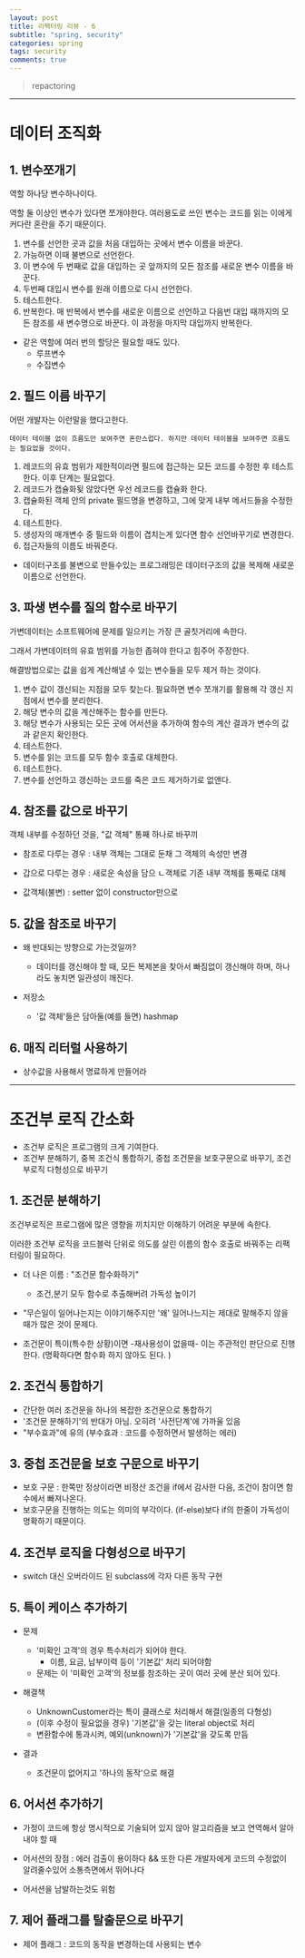 ```yaml
---
layout: post
title: 리팩터링 리뷰 - 6
subtitle: "spring, security"
categories: spring
tags: security
comments: true
---
```

> repactoring

----
데이터 조직화
====

## 1. 변수쪼개기

  역할 하나당 변수하나이다. 

  역할 둘 이상인 변수가 있다면 쪼개야한다. 여러용도로 쓰인 변수는 코드를 읽는 이에게 커다란 혼란을 주기 때문이다.

  1. 변수를 선언한 곳과 값을 처음 대입하는 곳에서 변수 이름을 바꾼다.
  2. 가능하면 이때 불변으로 선언한다.
  3. 이 변수에 두 번째로 값을 대입하는 곳 앞까지의 모든 참조를 새로운 변수 이름을 바꾼다.
  4. 두번째 대입시 변수를 원래 이름으로 다시 선언한다.
  5. 테스트한다. 
  6. 반복한다. 매 반복에서 변수를 새로운 이름으로 선언하고 다음번 대입 때까지의 모든 참조를 새 변수명으로 바꾼다. 이 과정을 마지막 대입까지 반복한다.

  - 같은 역할에 여러 번의 할당은 필요할 때도 있다. 
    - 루프변수
    - 수집변수
  
## 2. 필드 이름 바꾸기

  어떤 개발자는 이런말을 했다고한다. 

  `데이터 테이블 없이 흐름도만 보여주면 혼란스럽다. 하지만 데이터 테이블을 보여주면 흐름도는 필요없을 것이다. `

  1. 레코드의 유효 범위가 제한적이라면 필드에 접근하는 모든 코드를 수정한 후 테스트한다. 이후 단계는 필요없다.
  2. 레코드가 캡슐화됮 않았다면 우선 레코드를 캡슐화 한다. 
  3. 캡슐화된 객체 안의 private 필드명을 변경하고, 그에 맞게 내부 메서드들을 수정한다.
  4. 테스트한다.
  5. 생성자의 매개변수 중 필드와 이름이 겹치는게 있다면 함수 선언바꾸기로 변경한다.
  6. 접근자들의 이름도 바꿔준다.

  - 데이터구조를 불변으로 만들수있는 프로그래밍은 데이터구조의 값을 복제해 새로운 이름으로 선언한다.

## 3. 파생 변수를 질의 함수로 바꾸기

  가변데이터는 소프트웨어에 문제를 일으키는 가장 큰 골칫거리에 속한다. 

  그래서 가변데이터의 유효 범위를 가능한 좁혀야 한다고 힘주어 주장한다. 

  해결방법으로는 값을 쉽게 계산해낼 수 있는 변수들을 모두 제거 하는 것이다. 
  
  1. 변수 값이 갱신되는 지점을 모두 찾는다. 필요하면 변수 쪼개기를 활용해 각 갱신 지점에서 변수를 분리한다. 
  2. 해당 변수의 값을 계산해주는 함수를 만든다.
  3. 해당 변수가 사용되는 모든 곳에 어서션을 추가하여 함수의 계산 결과가 변수의 값과 같은지 확인한다.
  4. 테스트한다.
  5. 변수를 읽는 코드를 모두 함수 호출로 대체한다.
  6. 테스트한다.
  7. 변수를 선언하고 갱신하는 코드를 죽은 코드 제거하기로 없앤다.


## 4. 참조를 값으로 바꾸기

  객체 내부를 수정하던 것을, "값 객체" 통째 하나로 바꾸끼

  - 참조로 다루는 경우 : 내부 객체는 그대로 둔채 그 객체의 속성만 변경
  - 갑으로 다루는 경우 : 새로운 속성을 담으 ㄴ객체로 기존 내부 객체를 통째로 대체
  
  - 값객체(불변) : setter 없이 constructor만으로 



## 5. 값을 참조로 바꾸기 

  - 왜 반대되는 방향으로 가는것일까?
    - 데이터를 갱신해야 할 때, 모든 복제본을 찾아서 빠짐없이 갱신해야 하며, 하나라도 놓치면 일관성이 깨진다.

  - 저장소 
    - '값 객체'들은 담아둘(예를 들면) hashmap

## 6. 매직 리터럴 사용하기 

  - 상수값을 사용해서 명료하게 만들어라 


---- 
조건부 로직 간소화
====

  - 조건부 로직은 프로그램의 크게 기여한다. 
  - 조건부 분해하기, 중복 조건식 통합하기, 중첩 조건문을 보호구문으로 바꾸기, 조건부로직 다형성으로 바꾸기

## 1. 조건문 분해하기
  
  조건부로직은 프로그램에 많은 영향을 끼치지만 이해하기 어려운 부분에 속한다. 

  이러한 조건부 로직을 코드블럭 단위로 의도를 살린 이름의 함수 호출로 바꿔주는 리팩터링이 필요하다. 

  - 더 나은 이름 : "조건문 함수화하기"
    - 조건,분기 모두 함수로 추출해버려 가독성 높이기 

  - "무슨일이 일어나는지는 이야기해주지만 '왜' 일어나느지는 제대로 말해주지 않을때가 많은 것이 문제다.

  - 조건문이 특이(특수한 상황)이면 -재사용성이 없을때- 이는 주관적인 판단으로 진행한다. (명확하다면 함수화 하지 않아도 된다. )
  
## 2. 조건식 통합하기

  - 간단한 여러 조건문을 하나의 복잡한 조건문으로 통합하기 
  - '조건문 분해하기'의 반대가 아님. 오히려 '사전단계'에 가까울 있음
  - "부수효과"에 유의 (부수효과 : 코드를 수정하면서 발생하는 에러)
  
## 3. 중첩 조건문을 보호 구문으로 바꾸기

  - 보호 구문 : 한쪽만 정상이라면 비정산 조건을 if에서 감사한 다음, 조건이 참이면 함수에서 빠져나온다. 
  - 보호구문을 진행하는 의도는 의미의 부각이다. (if-else)보다 if의 한줄이 가독성이 명확하기 때문이다. 


## 4. 조건부 로직을 다형성으로 바꾸기

  - switch 대신 오버라이드 된 subclass에 각자 다른 동작 구현


## 5. 특이 케이스 추가하기

  - 문제 
    - '미확인 고객'의 경우 특수처리가 되어야 한다.
      - 이름, 요금, 납부이력 등이 '기본값' 처리 되어야함
    - 문제는 이 '미확인 고객'의 정보를 참조하는 곳이 여러 곳에 분산 되어 있다.

  - 해결책 
    - UnknownCustomer라는 특이 클래스로 처리해서 해결(일종의 다형성)
    - (이후 수정이 필요없을 경우) '기본값'을 갖는 literal object로 처리 
    - 변환함수에 통과시켜, 예외(unknown)가 '기본값'을 갖도록 만듬
  - 결과
    - 조건문이 없어지고 '하나의 동작'으로 해결
 

## 6. 어서션 추가하기 

  - 가정이 코드에 항상 명시적으로 기술되어 있지 않아 알고리즘을 보고 연역해서 알아내야 할 때
  
  - 어서션의 장점 : 에러 검출이 용이하다 && 또한 다른 개발자에게 코드의 수정없이 알려줄수있어 소통측면에서 뛰어나다 

  - 어서션을 남발하는것도 위험

## 7. 제어 플래그를 탈출문으로 바꾸기

  - 제어 플래그 : 코드의 동작을 변경하는데 사용되는 변수



